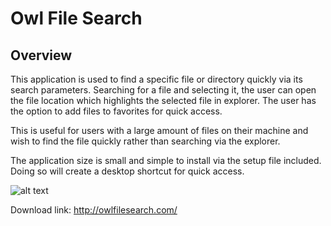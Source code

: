 # Owl File Search
## Overview
This application is used to find a specific file or directory quickly via its search parameters.
Searching for a file and selecting it, the user can open the file location which highlights the selected file in explorer. 
The user has the option to add files to favorites for quick access.

This is useful for users with a large amount of files on their machine and wish to find the file quickly rather than searching via the explorer.

The application size is small and simple to install via the setup file included. Doing so will create a desktop shortcut for quick access.

![alt text](https://i.imgur.com/2EmRDTN.png)

Download link: http://owlfilesearch.com/
